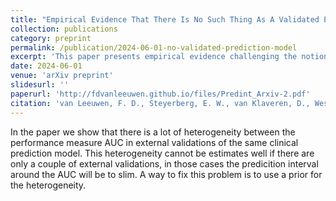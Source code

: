 ```yaml
---
title: "Empirical Evidence That There Is No Such Thing As A Validated Prediction Model"
collection: publications
category: preprint
permalink: /publication/2024-06-01-no-validated-prediction-model
excerpt: 'This paper presents empirical evidence challenging the notion of a universally validated prediction model.'
date: 2024-06-01
venue: 'arXiv preprint'
slidesurl: ''
paperurl: 'http://fdvanleeuwen.github.io/files/Predint_Arxiv-2.pdf'
citation: 'van Leeuwen, F. D., Steyerberg, E. W., van Klaveren, D., Wessler, B., Kent, D. M., & van Zwet, E. W. (2024). "Empirical Evidence That There Is No Such Thing As A Validated Prediction Model." <i>arXiv preprint</i>, arXiv:2406.08628.'
---
```


In the paper we show that there is a lot of heterogeneity between the performance measure AUC in external validations of the same clinical prediction model. This heterogeneity cannot be estimates well if there are only a couple of external validations, in those cases the predicition interval around the AUC will be to slim. A way to fix this problem is to use a prior for the heterogeneity.